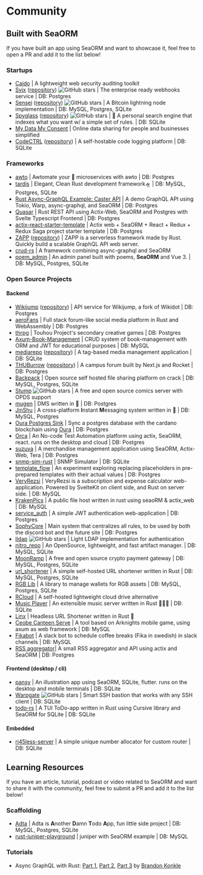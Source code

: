 # Community

## Built with SeaORM

If you have built an app using SeaORM and want to showcase it, feel free to open a PR and add it to the list below!

### Startups

- [Caido](https://caido.io/) | A lightweight web security auditing toolkit
- [Svix](https://www.svix.com/) ([repository](https://github.com/svix/svix-webhooks)) ![GitHub stars](https://img.shields.io/github/stars/svix/svix-webhooks.svg?style=social) | The enterprise ready webhooks service | DB: Postgres
- [Sensei](https://l2.technology/sensei) ([repository](https://github.com/L2-Technology/sensei)) ![GitHub stars](https://img.shields.io/github/stars/L2-Technology/sensei.svg?style=social) | A Bitcoin lightning node implementation | DB: MySQL, Postgres, SQLite
- [Spyglass](https://docs.spyglass.fyi/) ([repository](https://github.com/a5huynh/spyglass)) ![GitHub stars](https://img.shields.io/github/stars/a5huynh/spyglass.svg?style=social) | 🔭 A personal search engine that indexes what you want w/ a simple set of rules. | DB: SQLite
- [My Data My Consent](https://mydatamyconsent.com/) | Online data sharing for people and businesses simplified
- [CodeCTRL](https://codectrl.authentura.com) ([repository](https://github.com/Authentura/codectrl)) | A self-hostable code logging platform | DB: SQLite

### Frameworks

- [awto](https://github.com/awto-rs/awto) | Awtomate your 🦀 microservices with awto | DB: Postgres
- [tardis](https://github.com/ideal-world/tardis) | Elegant, Clean Rust development framework🛸 | DB: MySQL, Postgres, SQLite
- [Rust Async-GraphQL Example: Caster API](https://github.com/bkonkle/rust-example-caster-api) | A demo GraphQL API using Tokio, Warp, async-graphql, and SeaORM | DB: Postgres
- [Quasar](https://github.com/Technik97/Quasar) | Rust REST API using Actix-Web, SeaORM and Postgres with Svelte Typescript Frontend | DB: Postgres
- [actix-react-starter-template](https://github.com/aslamplr/actix-react-starter-template) | Actix web + SeaORM + React + Redux + Redux Saga project starter template | DB: Postgres
- [ZAPP](https://zapp.epics.dev) ([repository](https://github.com/EpicsDAO/zapp)) | ZAPP is a serverless framework made by Rust. Quickly build a scalable GraphQL API web server.
- [crud-rs](https://github.com/onichandame/crud-rs) | A framework combining async-graphql and SeaORM
- [poem_admin](https://github.com/lingdu1234/poem_admin) | An admin panel built with poems, **SeaORM** and Vue 3. | DB: MySQL, Postgres, SQLite

### Open Source Projects

#### Backend

- [Wikijump](https://github.com/scpwiki/wikijump) ([repository](https://github.com/scpwiki/wikijump/tree/develop/deepwell)) | API service for Wikijump, a fork of Wikidot | DB: Postgres
- [aeroFans](https://github.com/naryand/aerofans) | Full stack forum-like social media platform in Rust and WebAssembly | DB: Postgres
- [thrpg](https://github.com/thrpg/thrpg) | Touhou Project's secondary creative games | DB: Postgres
- [Axum-Book-Management](https://github.com/lz1998/axum-book-management) | CRUD system of book-management with ORM and JWT for educational purposes | DB: MySQL
- [mediarepo](https://mediarepo.trivernis.dev) ([repository](https://github.com/Trivernis/mediarepo)) | A tag-based media management application | DB: SQLite
- [THUBurrow](https://thuburrow.com) ([repository](https://github.com/BobAnkh/THUBurrow)) | A campus forum built by Next.js and Rocket | DB: Postgres
- [Backpack](https://github.com/JSH32/Backpack) | Open source self hosted file sharing platform on crack | DB: MySQL, Postgres, SQLite
- [Stump](https://github.com/aaronleopold/stump) ![GitHub stars](https://img.shields.io/github/stars/aaronleopold/stump.svg?style=social) | A free and open source comics server with OPDS support
- [mugen](https://github.com/koopa1338/mugen-dms) | DMS written in 🦀 | DB: Postgres
- [JinShu](https://github.com/gengteng/jinshu) | A cross-platform **I**nstant **M**essaging system written in 🦀 | DB: MySQL, Postgres
- [Oura Postgres Sink](https://github.com/dcSpark/oura-postgres-sink) | Sync a postgres database with the cardano blockchain using [Oura](https://github.com/txpipe/oura) | DB: Postgres
- [Orca](https://github.com/workfoxes/orca) | An No-code Test Automation platform using actix, SeaORM, react. runs on the desktop and cloud | DB: Postgres
- [suzuya](https://github.com/SH11235/suzuya) | A merchandise management application using SeaORM, Actix-Web, Tera | DB: Postgres
- [snmp-sim-rust](https://github.com/sonalake/snmp-sim-rust) | SNMP Simulator | DB: SQLite
- [template_flow](https://github.com/hilary888/template_flow) | An experiment exploring replacing placeholders in pre-prepared templates with their actual values | DB: Postgres
- [VeryRezsi](https://github.com/szattila98/veryrezsi) | VeryRezsi is a subscription and expense calculator web-application. Powered by SvelteKit on client side, and Rust on server side. | DB: MySQL
- [KrakenPics](https://github.com/kraken-pics/backend) | A public file host written in rust using seaoRM & actix_web | DB: MySQL
- [service_auth](https://github.com/shorii/service_auth) | A simple JWT authentication web-application | DB: Postgres
- [SophyCore](https://github.com/FarDragi/SophyCore) | Main system that centralizes all rules, to be used by both the discord bot and the future site | DB: Postgres
- [lldap](https://github.com/nitnelave/lldap) ![GitHub stars](https://img.shields.io/github/stars/nitnelave/lldap.svg?style=social) | Light LDAP implementation for authentication
- [nitro_repo](https://github.com/wyatt-herkamp/nitro_repo) | An OpenSource, lightweight, and fast artifact manager. | DB: MySQL, SQLite
- [MoonRamp](https://github.com/MoonRamp/MoonRamp) | A free and open source crypto payment gateway | DB: MySQL, Postgres, SQLite
- [url_shortener](https://github.com/michidk/url_shortener) | A simple self-hosted URL shortener written in Rust | DB: MySQL, Postgres, SQLite
- [RGB Lib](https://github.com/RGB-Tools/rgb-lib) | A library to manage wallets for RGB assets | DB: MySQL, Postgres, SQLite
- [RCloud](https://github.com/p0rtL6/RCloud) | A self-hosted lightweight cloud drive alternative
- [Music Player](https://github.com/tsirysndr/music-player) | An extensible music server written in Rust 🚀🎵✨ | DB: SQLite
- [Linx](https://github.com/whizzes/linx) | Headless URL Shortener written in Rust 🦀
- [Ceobe Canteen Serve](https://github.com/Enraged-Dun-Cookie-Development-Team/Ceobe-Canteen-Serve) | A tool based on Arknights mobile game, using axum as web framework | DB: MySQL
- [Fikabot](https://github.com/sousandrei/fikabot) | A slack bot to schedule coffee breaks (Fika in swedish) in slack channels | DB: MySQL
- [RSS aggregator](https://github.com/fistons/rss-aggregator)| A small RSS aggregator and API using actix and SeaORM | DB: Postgres

#### Frontend (desktop / cli)

- [pansy](https://github.com/niuhuan/pansy) | An illustration app using SeaORM, SQLite, flutter. runs on the desktop and mobile terminals | DB: SQLite
- [Warpgate](https://github.com/warp-tech/warpgate) ![GitHub stars](https://img.shields.io/github/stars/warp-tech/warpgate.svg?style=social) | Smart SSH bastion that works with any SSH client | DB: SQLite
- [todo-rs](https://github.com/anshulxyz/todo-rs/) | A TUI ToDo-app written in Rust using Cursive library and SeaORM for SQLite | DB: SQLite

#### Embedded

- [rj45less-server](https://github.com/pmnxis/rj45less-server) | A simple unique number allocator for custom router | DB: SQLite

## Learning Resources

If you have an article, tutorial, podcast or video related to SeaORM and want to share it with the community, feel free to submit a PR and add it to the list below!

### Scaffolding

- [Adta](https://github.com/aaronleopold/adta) | Adta is **A**nother **D**amn **T**odo **A**pp, fun little side project | DB: MySQL, Postgres, SQLite
- [rust-juniper-playground](https://github.com/Yama-Tomo/rust-juniper-playground) | juniper with SeaORM example | DB: MySQL

### Tutorials

- Async GraphQL with Rust: [Part 1](https://konkle.us/async-graphql-rust-1-introduction/), [Part 2](https://konkle.us/async-graphql-with-rust-part-two/), [Part 3](https://konkle.us/async-graphql-with-rust-part-three/) by [Brandon Konkle](https://github.com/bkonkle)
